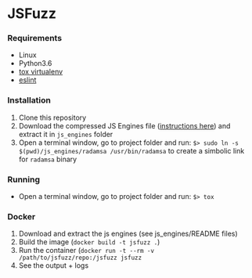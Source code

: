# JSFuzz
### Requirements
- Linux
- Python3.6
- [tox virtualenv](https://tox.readthedocs.io/en/latest/)
- [eslint](https://eslint.org/)

### Installation
1. Clone this repository
2. Download the compressed JS Engines file ([instructions here](https://github.com/damorim/jsfuzz/blob/master/js_engines/README_download_executables)) and extract it in `js_engines` folder
3. Open a terminal window, go to project folder and run: `$> sudo ln -s $(pwd)/js_engines/radamsa /usr/bin/radamsa` to create a simbolic link for `radamsa` binary

### Running
- Open a terminal window, go to project folder and run: `$> tox`


### Docker
1. Download and extract the js engines (see js_engines/README files)
2. Build the image (`docker build -t jsfuzz .`)
3. Run the container (`docker run -t --rm -v /path/to/jsfuzz/repo:/jsfuzz jsfuzz`
4. See the output + logs